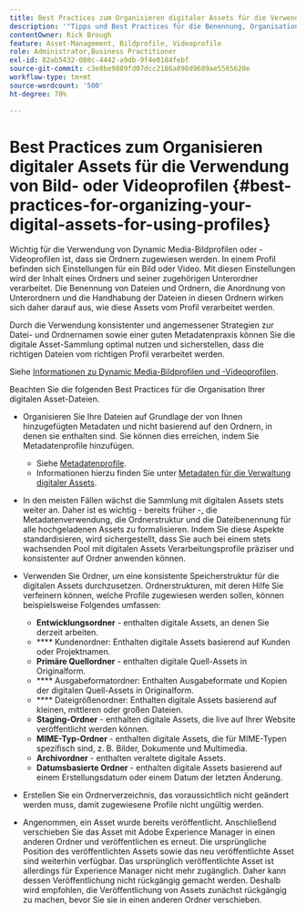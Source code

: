 ```yaml
---
title: Best Practices zum Organisieren digitaler Assets für die Verwendung von Dynamic Media-Bildprofilen oder -Videoprofilen
description: '"Tipps und Best Practices für die Benennung, Organisation und Verwaltung von Dynamic Media-Bilddateien und -Video-Asset-Dateien."'
contentOwner: Rick Brough
feature: Asset-Management, Bildprofile, Videoprofile
role: Administrator,Business Practitioner
exl-id: 82ab5432-088c-4442-a9db-9f4e0184febf
source-git-commit: c3e8be9809fd07dcc2186a898d9689ae5565620e
workflow-type: tm+mt
source-wordcount: '500'
ht-degree: 70%

---
```


# Best Practices zum Organisieren digitaler Assets für die Verwendung von Bild- oder Videoprofilen {#best-practices-for-organizing-your-digital-assets-for-using-profiles}

Wichtig für die Verwendung von Dynamic Media-Bildprofilen oder -Videoprofilen ist, dass sie Ordnern zugewiesen werden. In einem Profil befinden sich Einstellungen für ein Bild oder Video. Mit diesen Einstellungen wird der Inhalt eines Ordners und seiner zugehörigen Unterordner verarbeitet. Die Benennung von Dateien und Ordnern, die Anordnung von Unterordnern und die Handhabung der Dateien in diesen Ordnern wirken sich daher darauf aus, wie diese Assets vom Profil verarbeitet werden.

Durch die Verwendung konsistenter und angemessener Strategien zur Datei- und Ordnernamen sowie einer guten Metadatenpraxis können Sie die digitale Asset-Sammlung optimal nutzen und sicherstellen, dass die richtigen Dateien vom richtigen Profil verarbeitet werden.

Siehe [Informationen zu Dynamic Media-Bildprofilen und -Videoprofilen](about-image-video-profiles.md).

Beachten Sie die folgenden Best Practices für die Organisation Ihrer digitalen Asset-Dateien.

* Organisieren Sie Ihre Dateien auf Grundlage der von Ihnen hinzugefügten Metadaten und nicht basierend auf den Ordnern, in denen sie enthalten sind. Sie können dies erreichen, indem Sie Metadatenprofile hinzufügen.

   * Siehe [Metadatenprofile](/help/assets/metadata-profiles.md).
   * Informationen hierzu finden Sie unter [Metadaten für die Verwaltung digitaler Assets](/help/assets/manage-metadata.md).

* In den meisten Fällen wächst die Sammlung mit digitalen Assets stets weiter an. Daher ist es wichtig - bereits früher -, die Metadatenverwendung, die Ordnerstruktur und die Dateibenennung für alle hochgeladenen Assets zu formalisieren. Indem Sie diese Aspekte standardisieren, wird sichergestellt, dass Sie auch bei einem stets wachsenden Pool mit digitalen Assets Verarbeitungsprofile präziser und konsistenter auf Ordner anwenden können.
* Verwenden Sie Ordner, um eine konsistente Speicherstruktur für die digitalen Assets durchzusetzen. Ordnerstrukturen, mit deren Hilfe Sie verfeinern können, welche Profile zugewiesen werden sollen, können beispielsweise Folgendes umfassen:

   * **Entwicklungsordner**  - enthalten digitale Assets, an denen Sie derzeit arbeiten.
   * **** Kundenordner: Enthalten digitale Assets basierend auf Kunden oder Projektnamen.
   * **Primäre Quellordner**  - enthalten digitale Quell-Assets in Originalform.
   * **** Ausgabeformatordner: Enthalten Ausgabeformate und Kopien der digitalen Quell-Assets in Originalform.
   * **** Dateigrößenordner: Enthalten digitale Assets basierend auf kleinen, mittleren oder großen Dateien.
   * **Staging-Ordner**  - enthalten digitale Assets, die live auf Ihrer Website veröffentlicht werden können.
   * **MIME-Typ-Ordner**  - enthalten digitale Assets, die für MIME-Typen spezifisch sind, z. B. Bilder, Dokumente und Multimedia.
   * **Archivordner**  - enthalten veraltete digitale Assets.
   * **Datumsbasierte Ordner**  - enthalten digitale Assets basierend auf einem Erstellungsdatum oder einem Datum der letzten Änderung.

* Erstellen Sie ein Ordnerverzeichnis, das voraussichtlich nicht geändert werden muss, damit zugewiesene Profile nicht ungültig werden.
* Angenommen, ein Asset wurde bereits veröffentlicht. Anschließend verschieben Sie das Asset mit Adobe Experience Manager in einen anderen Ordner und veröffentlichen es erneut. Die ursprüngliche Position des veröffentlichten Assets sowie das neu veröffentlichte Asset sind weiterhin verfügbar. Das ursprünglich veröffentlichte Asset ist allerdings für Experience Manager nicht mehr zugänglich. Daher kann dessen Veröffentlichung nicht rückgängig gemacht werden. Deshalb wird empfohlen, die Veröffentlichung von Assets zunächst rückgängig zu machen, bevor Sie sie in einen anderen Ordner verschieben.
